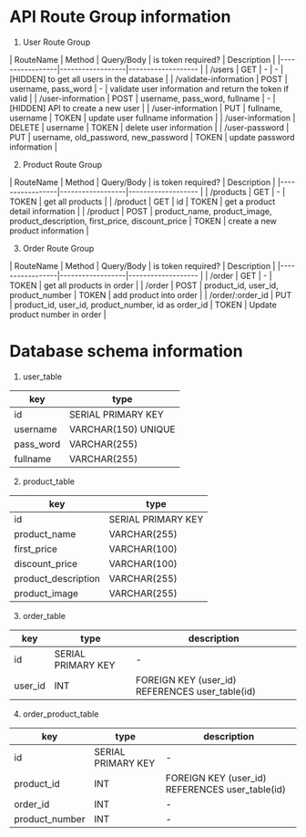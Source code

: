 # API Route Group information
1. User Route Group

| RouteName | Method | Query/Body | is token required? | Description |
|-----------------|------------------|------------------- |
| /users | GET | - | - | [HIDDEN] to get all users in the database |
| /validate-information | POST | username, pass_word | - | validate user information and return the token if valid |
| /user-information | POST | username, pass_word, fullname | - | [HIDDEN] API to create a new user |
| /user-information | PUT | fullname, username | TOKEN | update user fullname information |
| /user-information | DELETE | username | TOKEN | delete user information |
| /user-password | PUT | username, old_password, new_password | TOKEN | update password information |


2. Product Route Group

| RouteName | Method | Query/Body | is token required? | Description |
|-----------------|------------------|------------------- |
| /products | GET | - | TOKEN | get all products |
| /product | GET | id | TOKEN | get a product detail information |
| /product | POST | product_name, product_image, product_description, first_price, discount_price | TOKEN | create a new product information |

3. Order Route Group

| RouteName | Method | Query/Body | is token required? | Description |
|-----------------|------------------|------------------- |
| /order | GET | - | TOKEN | get all products in order |
| /order | POST | product_id, user_id, product_number | TOKEN | add product into order |
| /order/:order_id | PUT | product_id, user_id, product_number, id as order_id | TOKEN | Update product number in order |

# Database schema information
1. user_table

| key | type |
|-----------------|------------------|
| id | SERIAL PRIMARY KEY |
| username | VARCHAR(150) UNIQUE |
| pass_word | VARCHAR(255) |
| fullname | VARCHAR(255) |

2. product_table

| key | type |
|-----------------|------------------|
| id | SERIAL PRIMARY KEY |
| product_name | VARCHAR(255) |
| first_price | VARCHAR(100) |
| discount_price | VARCHAR(100) |
| product_description | VARCHAR(255) |
| product_image | VARCHAR(255) |

3. order_table

| key | type |  description
|-----------------|------------------|------------------|
| id | SERIAL PRIMARY KEY | - |
| user_id | INT | FOREIGN KEY (user_id) REFERENCES user_table(id) |

4. order_product_table

| key | type |  description
|-----------------|------------------|------------------|
| id | SERIAL PRIMARY KEY | - |
| product_id | INT | FOREIGN KEY (user_id) REFERENCES user_table(id) |
| order_id | INT | - |
| product_number | INT | - |